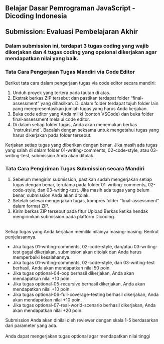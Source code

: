 ## Belajar Dasar Pemrograman JavaScript - Dicoding Indonesia <br><br> Submission: Evaluasi Pembelajaran Akhir
### Dalam submission ini, terdapat 3 tugas coding yang wajib dikerjakan dan 4 tugas coding yang opsional dikerjakan agar mendapatkan nilai yang baik.<br>

### Tata Cara Pengerjaan Tugas Mandiri via Code Editor
Berikut tata cara dalam pengerjaan tugas via code editor secara mandiri:
<ol start="1">
  <li>Unduh proyek yang tertera pada tautan di atas.</li>
  <li>Ekstrak berkas ZIP tersebut dan pastikan terdapat folder “final-assessment” yang dihasilkan. Di dalam folder terdapat tujuh folder lain yang merepresentasikan jumlah tugas yang harus Anda kerjakan.</li>
  <li>Buka code editor yang Anda miliki (contoh VSCode) dan buka folder final-assessment melalui code editor.</li>
  <li>Di dalam setiap folder tugas, Anda akan menemukan berkas `instruksi.md`. Bacalah dengan seksama untuk mengetahui tugas yang harus dikerjakan pada folder tersebut.</li>
</ol>

Kerjakan setiap tugas yang diberikan dengan benar. Jika masih ada tugas yang salah di dalam folder 01-writing-comments, 02-code-style, atau 03-writing-test, submission Anda akan ditolak.
<br>
### Tata Cara Pengiriman Tugas Submission secara Mandiri

<ol start="1">
  <li>Sebelum mengirim submission, pastikan sudah mengerjakan setiap tugas dengan benar, terutama pada folder 01-writing-comments, 02-code-style, dan 03-writing-test. Jika masih ada tugas yang belum benar, submission Anda akan ditolak.</li>
  <li>Setelah selesai mengerjakan tugas, kompres folder “final-assessment” dalam format ZIP.</li>
  <li>Kirim berkas ZIP tersebut pada fitur Upload Berkas ketika hendak mengirimkan submission pada platform Dicoding.</li>
</ol>

<br>
Setiap tugas yang Anda kerjakan memiliki nilainya masing-masing. Berikut penjelasannya.

<ul>
  <li>Jika tugas 01-writing-comments, 02-code-style, dan/atau 03-writing-test gagal dikerjakan, submission akan ditolak dan Anda harus memperbaiki kesalahannya.</li>
  <li>Jika tugas 01-writing-comments, 02-code-style, dan 03-writing-test berhasil, Anda akan mendapatkan nilai 50 poin.</li>
  <li>Jika tugas optional-04-oop berhasil dikerjakan, Anda akan mendapatkan nilai +10 poin.</li>
  <li>Jika tugas optional-05-recursive berhasil dikerjakan, Anda akan mendapatkan nilai +10 poin.</li>
  <li>Jika tugas optional-06-full-coverage-testing berhasil dikerjakan, Anda akan mendapatkan nilai +10 poin.</li>
  <li>Jika tugas optional-07-real-world-scenario berhasil dikerjakan, Anda akan mendapatkan nilai +20 poin.</li>
</ul>

Submission Anda akan dinilai oleh reviewer dengan skala 1-5 berdasarkan dari parameter yang ada. 
<br><br>
Anda dapat mengerjakan tugas optional agar mendapatkan nilai tinggi
